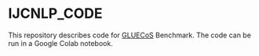 # IJCNLP_CODE
This repository describes code for [GLUECoS](https://microsoft.github.io/GLUECoS/) Benchmark.
The code can be run in a Google Colab notebook. 
